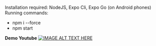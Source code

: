 Installation required: NodeJS, Expo Cli, Expo Go (on Android phones)
Running commands: 
- npm i --force
- npm start

**Demo Youtube**
[![IMAGE ALT TEXT HERE](https://img.youtube.com/vi/0hQA_mK2ga8/0.jpg)](https://www.youtube.com/watch?v=0hQA_mK2ga8)
